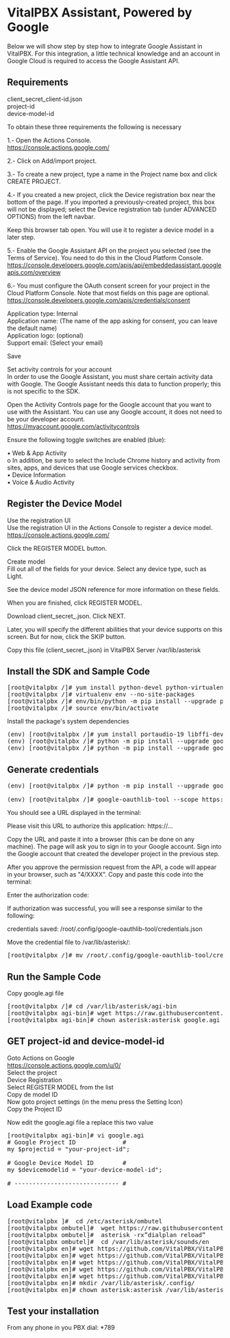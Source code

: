 VitalPBX Assistant, Powered by Google
=====

Below we will show step by step how to integrate Google Assistant in VitalPBX. For this integration, a little technical knowledge and an account in Google Cloud is required to access the Google Assistant API.

## Requirements<br>
client_secret_client-id.json<br>
project-id<br>
device-model-id<br>

To obtain these three requirements the following is necessary<br>

1.- Open the Actions Console.<br>
https://console.actions.google.com/

2.- Click on Add/import project.<br>

3.- To create a new project, type a name in the Project name box and click CREATE PROJECT.<br>

4.- If you created a new project, click the Device registration box near the bottom of the page. If you imported a previously-created project, this box will not be displayed; select the Device registration tab (under ADVANCED OPTIONS) from the left navbar.<br>

Keep this browser tab open. You will use it to register a device model in a later step.<br>

5.- Enable the Google Assistant API on the project you selected (see the Terms of Service). You need to do this in the Cloud Platform Console.<br>
https://console.developers.google.com/apis/api/embeddedassistant.googleapis.com/overview<br>

6.- You must configure the OAuth consent screen for your project in the Cloud Platform Console. Note that most fields on this page are optional.<br>
https://console.developers.google.com/apis/credentials/consent<br>

Application type: Internal<br>
Application name: (The name of the app asking for consent, you can leave the default name)<br>
Application logo: (optional)<br>
Support email: (Select your email)<br>

Save<br>

Set activity controls for your account<br>
In order to use the Google Assistant, you must share certain activity data with Google. The Google Assistant needs this data to function properly; this is not specific to the SDK.<br>

Open the Activity Controls page for the Google account that you want to use with the Assistant. You can use any Google account, it does not need to be your developer account.<br>
https://myaccount.google.com/activitycontrols<br>

Ensure the following toggle switches are enabled (blue):<br>

•	Web & App Activity<br>
o	In addition, be sure to select the Include Chrome history and activity from sites, apps, and devices that use Google services checkbox.<br>
•	Device Information<br>
•	Voice & Audio Activity<br>

## Register the Device Model<br>

Use the registration UI<br>
Use the registration UI in the Actions Console to register a device model.<br>
https://console.actions.google.com/<br>

Click the REGISTER MODEL button.<br>

Create model<br>
Fill out all of the fields for your device. Select any device type, such as Light.<br>

See the device model JSON reference for more information on these fields.<br>

When you are finished, click REGISTER MODEL.<br>

Download client_secret_<client-id>.json. Click NEXT.<br>

Later, you will specify the different abilities that your device supports on this screen. But for now, click the SKIP button.<br>

Copy this file (client_secret_<client-id>.json) in VitalPBX Server /var/lib/asterisk<br>

## Install the SDK and Sample Code<br>
<pre>
[root@vitalpbx /]# yum install python-devel python-virtualenv
[root@vitalpbx /]# virtualenv env --no-site-packages
[root@vitalpbx /]# env/bin/python -m pip install --upgrade pip setuptools wheel
[root@vitalpbx /]# source env/bin/activate
</pre>

Install the package's system dependencies<br>
<pre>
(env) [root@vitalpbx /]# yum install portaudio-19 libffi-devel openssl-devel libmpg123-devel
(env) [root@vitalpbx /]# python -m pip install --upgrade google-assistant-library==1.0.1
(env) [root@vitalpbx /]# python -m pip install --upgrade google-assistant-sdk[samples]==0.5.1
</pre>

## Generate credentials<br>
<pre>
(env) [root@vitalpbx /]# python -m pip install --upgrade google-auth-oauthlib[tool]

(env) [root@vitalpbx /]# google-oauthlib-tool --scope https://www.googleapis.com/auth/assistant-sdk-prototype --scope https://www.googleapis.com/auth/gcm --save --headless --client-secrets /var/lib/asterisk/client_secret_<client-id>.json
</pre>

You should see a URL displayed in the terminal:<br>

Please visit this URL to authorize this application: https://...<br>

Copy the URL and paste it into a browser (this can be done on any machine). The page will ask you to sign in to your Google account. Sign into the Google account that created the developer project in the previous step.<br>

After you approve the permission request from the API, a code will appear in your browser, such as "4/XXXX". Copy and paste this code into the terminal:<br>

Enter the authorization code:<br>

If authorization was successful, you will see a response similar to the following:<br>

credentials saved: /root/.config/google-oauthlib-tool/credentials.json<br>

Move the credential file to /var/lib/asterisk/:<br>
<pre>
[root@vitalpbx /]# mv /root/.config/google-oauthlib-tool/credentials.json /var/lib/asterisk/
</pre>

## Run the Sample Code<br>

Copy google.agi file<br>
<pre>
[root@vitalpbx /]# cd /var/lib/asterisk/agi-bin
[root@vitalpbx agi-bin]# wget https://raw.githubusercontent.com/VitalPBX/VitalPBX_Google_Assistant/master/google.agi
[root@vitalpbx agi-bin]# chown asterisk:asterisk google.agi
</pre>

## GET project-id and device-model-id<br>

Goto Actions on Google<br>
https://console.actions.google.com/u/0/<br>
Select the project<br>
Device Registration<br>
Select REGISTER MODEL from the list<br>
Copy de model ID<br>
Now goto project settings (in the menu press the Setting Icon)<br>
Copy the Project ID<br>

Now edit the google.agi file a replace this two value<br>
<pre>
[root@vitalpbx agi-bin]# vi google.agi
# Google Project ID             #
my $projectid = "your-project-id";

# Google Device Model ID        #
my $devicemodelid = "your-device-model-id";

# ----------------------------- #
</pre>

## Load Example code<br>

<pre>
[root@vitalpbx ]#  cd /etc/asterisk/ombutel
[root@vitalpbx ombutel]#  wget https://raw.githubusercontent.com/VitalPBX/VitalPBX_Google_Assistant/master/extensions__60-google_assistant.conf
[root@vitalpbx ombutel]#  asterisk -rx”dialplan reload”
[root@vitalpbx ombutel]#  cd /var/lib/asterisk/sounds/en
[root@vitalpbx en]# wget https://github.com/VitalPBX/VitalPBX_Google_Assistant/blob/master/google_another.sln
[root@vitalpbx en]# wget https://github.com/VitalPBX/VitalPBX_Google_Assistant/blob/master/google_example.sln
[root@vitalpbx en]# wget https://github.com/VitalPBX/VitalPBX_Google_Assistant/blob/master/google_goodbye.sln
[root@vitalpbx en]# wget https://github.com/VitalPBX/VitalPBX_Google_Assistant/blob/master/google_wait.sln
[root@vitalpbx en]# wget https://github.com/VitalPBX/VitalPBX_Google_Assistant/blob/master/google_welcome.sln
[root@vitalpbx en]# mkdir /var/lib/asterisk/.config/
[root@vitalpbx en]# chown asterisk:asterisk /var/lib/asterisk/.config/
</pre>

## Test your installation<br>
From any phone in you PBX dial: *789<br>















